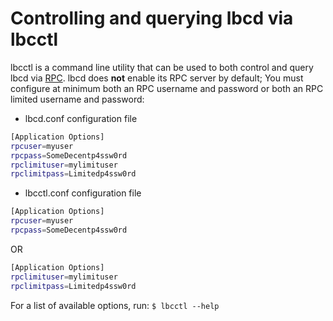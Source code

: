 # Controlling and querying lbcd via lbcctl

lbcctl is a command line utility that can be used to both control and query lbcd
via [RPC](http://www.wikipedia.org/wiki/Remote_procedure_call).  lbcd does
**not** enable its RPC server by default;  You must configure at minimum both an
RPC username and password or both an RPC limited username and password:

* lbcd.conf configuration file

```bash
[Application Options]
rpcuser=myuser
rpcpass=SomeDecentp4ssw0rd
rpclimituser=mylimituser
rpclimitpass=Limitedp4ssw0rd
```

* lbcctl.conf configuration file

```bash
[Application Options]
rpcuser=myuser
rpcpass=SomeDecentp4ssw0rd
```

OR

```bash
[Application Options]
rpclimituser=mylimituser
rpclimitpass=Limitedp4ssw0rd
```

For a list of available options, run: `$ lbcctl --help`
